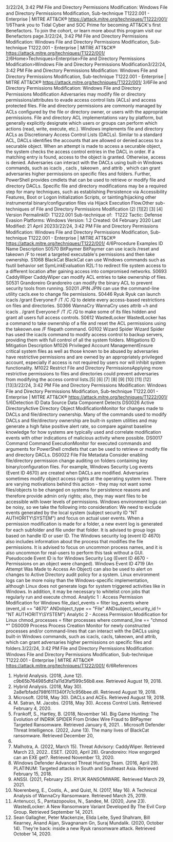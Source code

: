 3/22/24, 3:42 PM File and Directory Permissions Modiﬁcation: Windows File and Directory Permissions Modiﬁcation, Sub-technique T1222.001 - Enterprise | MITRE ATT&CK®
https://attack.mitre.org/techniques/T1222/001/ 1/6Thank you to Tidal Cyber and SOC Prime for becoming ATT&CK's ﬁrst Benefactors. To join the cohort, or learn more about this program visit our
Benefactors page.3/22/24, 3:42 PM File and Directory Permissions Modiﬁcation: Windows File and Directory Permissions Modiﬁcation, Sub-technique T1222.001 - Enterprise | MITRE ATT&CK®
https://attack.mitre.org/techniques/T1222/001/ 2/6Home>Techniques>Enterprise>File and Directory Permissions Modiﬁcation>Windows File and Directory Permissions Modiﬁcation3/22/24, 3:42 PM File and Directory Permissions Modiﬁcation: Windows File and Directory Permissions Modiﬁcation, Sub-technique T1222.001 - Enterprise | MITRE ATT&CK®
https://attack.mitre.org/techniques/T1222/001/ 3/6File and Directory Permissions Modiﬁcation: Windows
File and Directory Permissions Modiﬁcation
Adversaries may modify ﬁle or directory permissions/attributes to evade access control lists (ACLs) and access protected ﬁles. File and
directory permissions are commonly managed by ACLs conﬁgured by the ﬁle or directory owner, or users with the appropriate permissions.
File and directory ACL implementations vary by platform, but generally explicitly designate which users or groups can perform which actions
(read, write, execute, etc.).
Windows implements ﬁle and directory ACLs as Discretionary Access Control Lists (DACLs). Similar to a standard ACL, DACLs identiﬁes
the accounts that are allowed or denied access to a securable object. When an attempt is made to access a securable object, the system
checks the access control entries in the DACL in order. If a matching entry is found, access to the object is granted. Otherwise, access is
denied.
Adversaries can interact with the DACLs using built-in Windows commands, such as icacls , cacls , takeown , and attrib , which can
grant adversaries higher permissions on speciﬁc ﬁles and folders. Further, PowerShell provides cmdlets that can be used to retrieve or
modify ﬁle and directory DACLs. Speciﬁc ﬁle and directory modiﬁcations may be a required step for many techniques, such as establishing
Persistence via Accessibility Features, Boot or Logon Initialization Scripts, or tainting/hijacking other instrumental binary/conﬁguration ﬁles
via Hijack Execution Flow.Other sub-techniques of File and Directory Permissions Modiﬁcation (2)
[1][2]
[3]
[4]
Version PermalinkID: T1222.001
Sub-technique of:  T1222
 
Tactic: Defense Evasion
 
Platforms: Windows
Version: 1.2
Created: 04 February 2020
Last Modiﬁed: 21 April 20233/22/24, 3:42 PM File and Directory Permissions Modiﬁcation: Windows File and Directory Permissions Modiﬁcation, Sub-technique T1222.001 - Enterprise | MITRE ATT&CK®
https://attack.mitre.org/techniques/T1222/001/ 4/6Procedure Examples
ID Name Description
S0570 BitPaymer BitPaymer can use icacls /reset and takeown /F to reset a targeted executable's permissions and then
take ownership.
S1068 BlackCat BlackCat can use Windows commands such as fsutil behavior set SymLinkEvaluation R2L:1 to
redirect ﬁle system access to a different location after gaining access into compromised networks.
S0693 CaddyWiper CaddyWiper can modify ACL entries to take ownership of ﬁles.
S0531 Grandoreiro Grandoreiro can modify the binary ACL to prevent security tools from running.
S0201 JPIN JPIN can use the command-line utility cacls.exe to change ﬁle permissions.
S0446 Ryuk Ryuk can launch icacls /grant Everyone:F /T /C /Q to delete every access-based restrictions on ﬁles
and directories.
S0366 WannaCry WannaCry uses attrib +h and icacls . /grant Everyone:F /T /C /Q to make some of its ﬁles hidden
and grant all users full access controls.
S0612 WastedLocker WastedLocker has a command to take ownership of a ﬁle and reset the ACL permissions using the
takeown.exe /F filepath command.
G0102 Wizard Spider Wizard Spider has used the icacls command to modify access control to backup servers, providing them
with full control of all the system folders.
Mitigations
ID Mitigation Description
M1026 Privileged Account
ManagementEnsure critical system ﬁles as well as those known to be abused by adversaries have restrictive
permissions and are owned by an appropriately privileged account, especially if access is not
required by users nor will inhibit system functionality.
M1022 Restrict File and
Directory PermissionsApplying more restrictive permissions to ﬁles and directories could prevent adversaries from
modifying the access control lists.[5]
[6]
[7]
[8]
[9]
[10]
[11]
[12]
[13]3/22/24, 3:42 PM File and Directory Permissions Modiﬁcation: Windows File and Directory Permissions Modiﬁcation, Sub-technique T1222.001 - Enterprise | MITRE ATT&CK®
https://attack.mitre.org/techniques/T1222/001/ 5/6Detection
ID Data Source Data Component Detects
DS0026 Active DirectoryActive Directory
Object
ModiﬁcationMonitor for changes made to DACLs and ﬁle/directory ownership. Many of the
commands used to modify DACLs and ﬁle/directory ownership are built-in system
utilities and may generate a high false positive alert rate, so compare against baseline
knowledge for how systems are typically used and correlate modiﬁcation events with
other indications of malicious activity where possible.
DS0017 Command Command
ExecutionMonitor for executed commands and arguments for PowerShell cmdlets that can be
used to retrieve or modify ﬁle and directory DACLs.
DS0022 File File Metadata Consider enabling ﬁle/directory permission change auditing on folders containing key
binary/conﬁguration ﬁles. For example, Windows Security Log events (Event ID 4670)
are created when DACLs are modiﬁed.
Adversaries sometimes modify object access rights at the operating system level.
There are varying motivations behind this action - they may not want some
ﬁles/objects to be changed on systems for persistence reasons and therefore provide
admin only rights; also, they may want ﬁles to be accessible with lower levels of
permissions.
Windows environment logs can be noisy, so we take the following into consideration:
We need to exclude events generated by the local system (subject security ID "NT
AUTHORITY\SYSTEM") and focus on actual user events.
When a permission modiﬁcation is made for a folder, a new event log is
generated for each subfolder and ﬁle under that folder. It is advised to group logs
based on handle ID or user ID.
The Windows security log (event ID 4670) also includes information about the
process that modiﬁes the ﬁle permissions. It is advised to focus on uncommon
process names, and it is also uncommon for real-users to perform this task
without a GUI.
Pseudocode Event ID is for Windows Security Log (Event ID 4670 - Permissions
on an object were changed).
Windows Event ID 4719 (An Attempt Was Made to Access An Object) can also be
used to alert on changes to Active Directory audit policy for a system.
Linux environment logs can be more noisy than the Windows-speciﬁc implementation,
although Linux does not generate logs for system triggered activities like in Windows.
In addition, it may be necessary to whitelist cron jobs that regularly run and execute
chmod.
Analytic 1 : Access Permission Modiﬁcation for Windows
file\_dacl\_events = filter log\_events where (event\_id == "4670"
ANDobject\_type == "File" ANDsubject\_security\_id != "NT
AUTHORITY\SYSTEM")
Analytic 2 - Access Permission Modiﬁcation for Linux
chmod\_processes = filter processes where command\_line == "chmod \*"
DS0009 Process Process Creation Monitor for newly constructed processes and/or command-lines that can interact with
the DACLs using built-in Windows commands, such as icacls, cacls, takeown, and
attrib, which can grant adversaries higher permissions on speciﬁc ﬁles and folders.3/22/24, 3:42 PM File and Directory Permissions Modiﬁcation: Windows File and Directory Permissions Modiﬁcation, Sub-technique T1222.001 - Enterprise | MITRE ATT&CK®
https://attack.mitre.org/techniques/T1222/001/ 6/6References
1. Hybrid Analysis. (2018, June 12).
c9b65b764985dfd7a11d3faf599c56b8.exe. Retrieved August
19, 2018.
2. Hybrid Analysis. (2018, May 30).
2a8efbfadd798f6111340f7c1c956bee.dll. Retrieved August
19, 2018.
3. Microsoft. (2018, May 30). DACLs and ACEs. Retrieved August
19, 2018.
4. M. Satran, M. Jacobs. (2018, May 30). Access Control Lists.
Retrieved February 4, 2020.
5. Frankoff, S., Hartley, B. (2018, November 14). Big Game
Hunting: The Evolution of INDRIK SPIDER From Dridex Wire
Fraud to BitPaymer Targeted Ransomware. Retrieved January
6, 2021.
 . Microsoft Defender Threat Intelligence. (2022, June 13). The
many lives of BlackCat ransomware. Retrieved December 20,
2022.
7. Malhotra, A. (2022, March 15). Threat Advisory: CaddyWiper.
Retrieved March 23, 2022. . ESET. (2020, April 28). Grandoreiro: How engorged can an EXE
get?. Retrieved November 13, 2020.
9. Windows Defender Advanced Threat Hunting Team. (2016,
April 29). PLATINUM: Targeted attacks in South and
Southeast Asia. Retrieved February 15, 2018.
10. ANSSI. (2021, February 25). RYUK RANSOMWARE. Retrieved
March 29, 2021.
11. Noerenberg, E., Costis, A., and Quist, N. (2017, May 16). A
Technical Analysis of WannaCry Ransomware. Retrieved
March 25, 2019.
12. Antenucci, S., Pantazopoulos, N., Sandee, M. (2020, June 23).
WastedLocker: A New Ransomware Variant Developed By The
Evil Corp Group. Retrieved September 14, 2021.
13. Sean Gallagher, Peter Mackenzie, Elida Leite, Syed Shahram,
Bill Kearney, Anand Aijan, Sivagnanam Gn, Suraj Mundalik.
(2020, October 14). They’re back: inside a new Ryuk
ransomware attack. Retrieved October 14, 2020.